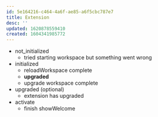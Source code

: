 ```yaml
---
id: 5e164216-c464-4a6f-ae85-a6f5cbc787e7
title: Extension
desc: ''
updated: 1620878559410
created: 1604341985772
---
```


- not_initialized
  - tried starting workspace but something went wrong
- initialized
  - reloadWorkspace complete
  - **upgraded**
  - upgrade workspace complete
- upgraded (optional)
  - extension has upgraded
- activate
  - finish showWelcome

